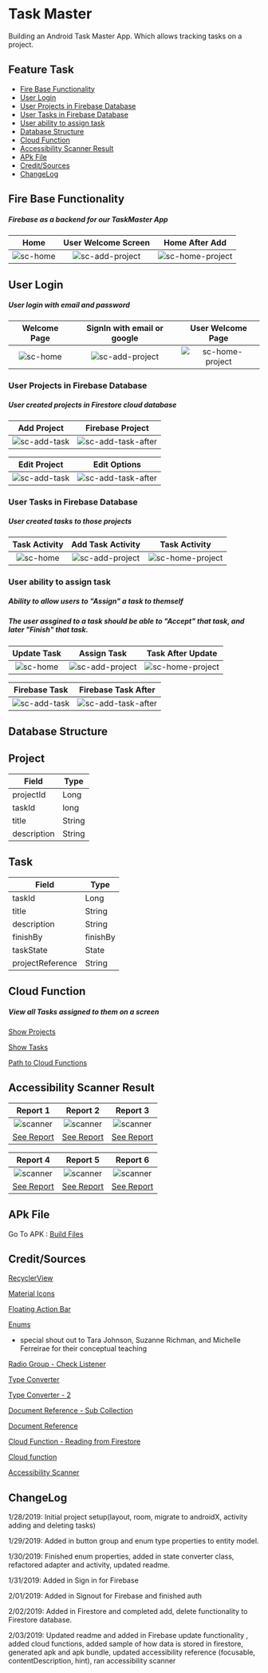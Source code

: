 # Task Master
Building an Android Task Master App. Which allows tracking tasks on a project.

## Feature Task

* [Fire Base Functionality](#Fire-Base-Functionality)
* [User Login](#User-Login)
* [User Projects in Firebase Database](#User-Projects-in-Firebase-Database)
* [User Tasks in Firebase Database](#User-Tasks-in-Firebase-Database)
* [User ability to assign task](#User-ability-to-assign-task)
* [Database Structure](#Database-Structure)
* [Cloud Function](#Cloud-Function)
* [Accessibility Scanner Result](#Accessibility-Scanner-Result)
* [APk File](#APk-File)
* [Credit/Sources](#Credit/Sources)
* [ChangeLog](#ChangeLog)



## Fire Base Functionality

##### Firebase as a backend for our TaskMaster App


Home          |  User Welcome Screen |  Home After Add
:-------------------------:|:-------------------------: | :--------------------------------:
![sc-home](assets/firebase-add-project.png)  |  ![sc-add-project](assets/firebase-addproject1.png) | ![sc-home-project](assets/firebase-addproject2.png)



## User Login 

##### User login with email and password

Welcome Page          |  SignIn with email or google |  User Welcome Page
:-------------------------:|:-------------------------: | :--------------------------------:
![sc-home](assets/firebase-signin1.png)  |  ![sc-add-project](assets/firebase-signin2.png) | ![sc-home-project](assets/firebase-signin3.png)



### User Projects in Firebase Database

##### User created projects in Firestore cloud database


Add Project          |  Firebase Project
:-------------------------:|:-------------------------:
![sc-add-task](assets/firebase-addproject1.png)  |  ![sc-add-task-after](assets/firebase-snip-project.PNG)

Edit Project          |  Edit Options
:-------------------------:|:-------------------------:
![sc-add-task](assets/firebase-projectedit.png)  |  ![sc-add-task-after](assets/firebase-projectedit2.png)

### User Tasks in Firebase Database

##### User created tasks to those projects

Task Activity          | Add Task Activity |  Task Activity
:-------------------------:|:-------------------------: | :--------------------------------:
![sc-home](assets/firebase-add-task.png)  |  ![sc-add-project](assets/firebase-addtask1.png) | ![sc-home-project](assets/firebase-addtask2.png)

### User ability to assign task

##### Ability to allow users to "Assign" a task to themself

##### The user assgined to a task should be able to "Accept" that task, and later "Finish" that task. 


Update Task          |  Assign Task |  Task After Update
:-------------------------:|:-------------------------: | :--------------------------------:
![sc-home](assets/firebase-updatetask.png)  |  ![sc-add-project](assets/firebase-updatetask2.png) | ![sc-home-project](assets/firebase-updatetask3.png)

Firebase Task          |  Firebase Task After
:-------------------------:|:-------------------------:
![sc-add-task](assets/firebase-snip-task.PNG)  |  ![sc-add-task-after](assets/firebase-snip-task2.PNG)



## Database Structure


## Project

|  Field |  Type    |
|-------------|------------|
| projectId  | Long  |
| taskId | long |
| title | String |
| description  | String |


## Task

|  Field      |  Type      |
|-------------|------------|
| taskId  | Long  |
| title | String  |
| description | String |
| finishBy   | finishBy |
| taskState | State |
| projectReference | String |



## Cloud Function

##### View all Tasks assigned to them on a screen

[Show Projects](https://us-central1-taskmaster-9484b.cloudfunctions.net/showCollections)

[Show Tasks](https://us-central1-taskmaster-9484b.cloudfunctions.net/getAllTasks)

[Path to Cloud Functions](/cloud-functions)



## Accessibility Scanner Result


Report 1          |  Report 2 |  Report 3
:-------------------------:|:-------------------------: | :--------------------------------:
![scanner](assets/scanner-result.png)  |  ![scanner](assets/scanner-result1.png) | ![scanner](assets/scanner-result2.png)
[See Report](assets/accessibility-report/report.txt)  |  [See Report](assets/accessibility-report/report2.txt) | [See Report](assets/accessibility-report/report3.txt)

Report 4          |  Report 5 |  Report 6
:-------------------------:|:-------------------------: | :--------------------------------:
![scanner](assets/scanner-result3.png)  |  ![scanner](assets/scanner-result4.png) | ![scanner](assets/scanner-result5.png)
[See Report](assets/accessibility-report/report4.txt)  |  [See Report](assets/accessibility-report/report5.txt) | [See Report](assets/accessibility-report/report6.txt)



## APk File

Go To APK : [Build Files](app/build/outputs)

## Credit/Sources 

[RecyclerView](https://code.tutsplus.com/tutorials/getting-started-with-recyclerview-and-cardview-on-android--cms-23465)

[Material Icons](http://google.github.io/material-design-icons/)

[Floating Action Bar](https://guides.codepath.com/android/floating-action-buttons)

[Enums](https://javarevisited.blogspot.com/2011/08/enum-in-java-example-tutorial.html) 
 * special shout out to Tara Johnson, Suzanne Richman, and Michelle Ferreirae for their conceptual teaching
 
 [Radio Group - Check Listener](https://stackoverflow.com/questions/18536195/android-oncheckedchanged-for-radiogroup)
 
 [Type Converter](https://stackoverflow.com/questions/47435686/room-orm-enum-type-converter-error)
 
 [Type Converter - 2](https://stackoverflow.com/questions/44498616/android-architecture-components-using-enums)
 
 [Document Reference - Sub Collection](https://stackoverflow.com/questions/47514419/how-to-add-subcollection-to-a-document-in-firebase-cloud-firestore)
 
 [Document Reference](https://codelabs.developers.google.com/codelabs/firestore-android/#6)
 
 [Cloud Function - Reading from Firestore](https://stackoverflow.com/questions/48375904/read-data-from-cloud-firestore-with-firebase-cloud-function/49516133#49516133)
 
 [Cloud function](https://firebase.google.com/docs/functions/functions-and-firebase#cloud_functions_for_firebase)
 
 [Accessibility Scanner](https://developer.android.com/guide/topics/ui/accessibility/)
 
 
 
 ## ChangeLog
 
 1/28/2019: Initial project setup(layout, room, migrate to androidX, activity adding and deleting tasks)
 
 1/29/2019: Added in button group and enum type properties to entity model. 
 
 1/30/2019: Finished enum properties, added in state converter class, refactored adapter and activity, updated readme.
 
 1/31/2019: Added in Sign in for Firebase
 
 2/01/2019: Added in Signout for Firebase and finished auth
 
 2/02/2019: Added in Firestore and completed add, delete functionality to Firestore database. 
 
 2/03/2019: Updated readme and added in Firebase update functionality , added cloud functions, added sample of how data is stored in firestore, generated apk and apk bundle, updated accessibility reference (focusable, contentDescription, hint), ran accessibility scanner
